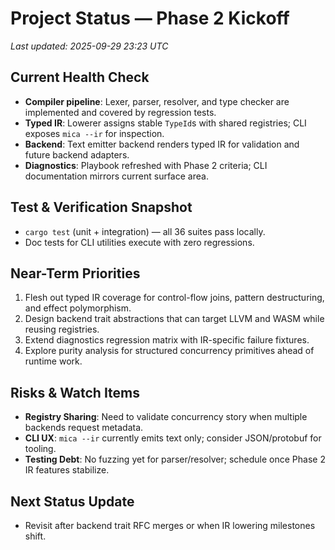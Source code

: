 # Project Status — Phase 2 Kickoff

_Last updated: 2025-09-29 23:23 UTC_

## Current Health Check
- **Compiler pipeline**: Lexer, parser, resolver, and type checker are implemented and covered by regression tests.
- **Typed IR**: Lowerer assigns stable `TypeId`s with shared registries; CLI exposes `mica --ir` for inspection.
- **Backend**: Text emitter backend renders typed IR for validation and future backend adapters.
- **Diagnostics**: Playbook refreshed with Phase 2 criteria; CLI documentation mirrors current surface area.

## Test & Verification Snapshot
- `cargo test` (unit + integration) — all 36 suites pass locally.
- Doc tests for CLI utilities execute with zero regressions.

## Near-Term Priorities
1. Flesh out typed IR coverage for control-flow joins, pattern destructuring, and effect polymorphism.
2. Design backend trait abstractions that can target LLVM and WASM while reusing registries.
3. Extend diagnostics regression matrix with IR-specific failure fixtures.
4. Explore purity analysis for structured concurrency primitives ahead of runtime work.

## Risks & Watch Items
- **Registry Sharing**: Need to validate concurrency story when multiple backends request metadata.
- **CLI UX**: `mica --ir` currently emits text only; consider JSON/protobuf for tooling.
- **Testing Debt**: No fuzzing yet for parser/resolver; schedule once Phase 2 IR features stabilize.

## Next Status Update
- Revisit after backend trait RFC merges or when IR lowering milestones shift.
